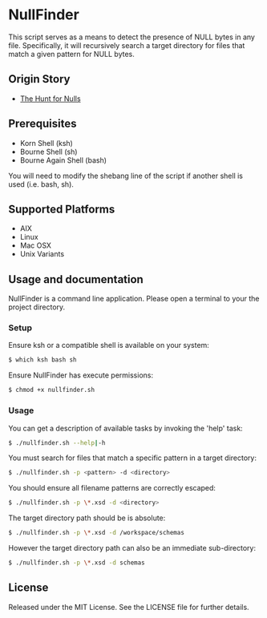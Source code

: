 NullFinder
==========
This script serves as a means to detect the presence
of NULL bytes in any file.  Specifically, it will recursively
search a target directory for files that match a given pattern for NULL bytes.

Origin Story
------------
* [The Hunt for Nulls](http://natural-affinity.tumblr.com/post/63704577271/finding-rogue-bytes-the-hunt-for-nulls)

Prerequisites
-------------
* Korn Shell (ksh)
* Bourne Shell (sh)
* Bourne Again Shell (bash)

You will need to modify the shebang line of the script
if another shell is used (i.e. bash, sh).

Supported Platforms
-------------------
* AIX
* Linux
* Mac OSX
* Unix Variants


Usage and documentation
-----------------------
NullFinder is a command line application. Please open a terminal to your the
project directory.  

### Setup

Ensure ksh or a compatible shell is available on your system:  
```bash
$ which ksh bash sh
```

Ensure NullFinder has execute permissions:  
```bash
$ chmod +x nullfinder.sh
```

### Usage

You can get a description of available tasks by invoking the 'help' task:  
```bash
$ ./nullfinder.sh --help|-h
```

You must search for files that match a specific pattern in a target directory:  
```bash
$ ./nullfinder.sh -p <pattern> -d <directory>
```

You should ensure all filename patterns are correctly escaped:  
```bash
$ ./nullfinder.sh -p \*.xsd -d <directory>
```

The target directory path should be is absolute:  
```bash
$ ./nullfinder.sh -p \*.xsd -d /workspace/schemas
```

However the target directory path can also be an immediate sub-directory:  
```bash
$ ./nullfinder.sh -p \*.xsd -d schemas
```


License
-------
Released under the MIT License.  See the LICENSE file for further details.
